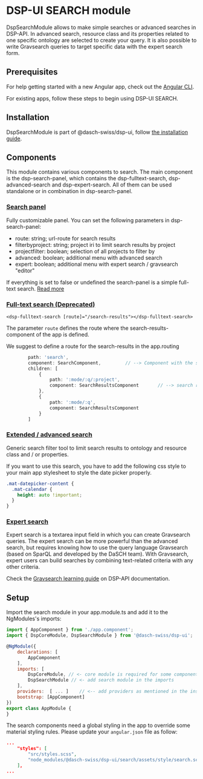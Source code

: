 # DSP-UI SEARCH module

DspSearchModule allows to make simple searches or advanced searches in DSP-API. In advanced search, resource class and its properties related to one specific ontology are selected to create your query. It is also possible to write Gravsearch queries to target specific data with the expert search form.

## Prerequisites

For help getting started with a new Angular app, check out the [Angular CLI](https://cli.angular.io/).

For existing apps, follow these steps to begin using DSP-UI SEARCH.

## Installation

DspSearchModule is part of @dasch-swiss/dsp-ui, follow [the installation guide](/how-to-use/getting-started/).

## Components

This module contains various components to search. The main component is the dsp-search-panel, which contains the dsp-fulltext-search, dsp-advanced-search and dsp-expert-search. All of them can be used standalone or in combination in dsp-search-panel.

### [Search panel](/developers/dsp-ui/documentation/search/search-panel)

Fully customizable panel. You can set the following parameters in dsp-search-panel:

- route: string; url-route for search results
- filterbyproject: string; project iri to limit search results by project
- projectfilter: boolean; selection of all projects to filter by
- advanced: boolean; additional menu with advanced search
- expert: boolean;  additional menu with expert search / gravsearch "editor"

If everything is set to false or undefined the search-panel is a simple full-text search. [Read more](modules/search/search-panel)

### [Full-text search (Deprecated)](/developers/dsp-ui/documentation/search/fulltext-search)

`<dsp-fulltext-search [route]="/search-results"></dsp-fulltext-search>`

The parameter `route` defines the route where the search-results-component of the app is defined.

We suggest to define a route for the search-results in the app.routing

```typescript
        path: 'search',
        component: SearchComponent,         // --> Component with the search panel
        children: [
            {
                path: ':mode/:q/:project',
                component: SearchResultsComponent       // --> search results, in case of paramter filterByProject and/or projectFilter
            },
            {
                path: ':mode/:q',
                component: SearchResultsComponent
            }
        ]
```

### [Extended / advanced search](/developers/dsp-ui/documentation/search/extended-search)

Generic search filter tool to limit search results to ontology and resource class and / or properties.

If you want to use this search, you have to add the following css style to your main app stylesheet to style the date picker properly.

```css
.mat-datepicker-content {
  .mat-calendar {
    height: auto !important;
  }
}
```

### [Expert search](/developers/dsp-ui/documentation/search/expert-search)

Expert search is a textarea input field in which you can create Gravsearch queries.
The expert search can be more powerful than the advanced search, but requires knowing how to use the query language Gravsearch (based on SparQL and developed by the DaSCH team). With Gravsearch, expert users can build searches by combining text-related criteria with any other criteria.

Check the [Gravsearch learning guide](https://docs.knora.org/paradox/03-apis/api-v2/query-language.html) on DSP-API documentation.

## Setup

Import the search module in your app.module.ts and add it to the NgModules's imports:

```javascript
import { AppComponent } from './app.component';
import { DspCoreModule, DspSearchModule } from '@dasch-swiss/dsp-ui';

@NgModule({
    declarations: [
        AppComponent
    ],
    imports: [
        DspCoreModule, // <- core module is required for some components and directives
        DspSearchModule // <- add search module in the imports
    ],
    providers:  [ ... ]    // <-- add providers as mentioned in the installation guide
    bootstrap: [AppComponent]
})
export class AppModule {
}
```

The search components need a global styling in the app to override some material styling rules. Please update your `angular.json` file as follow:

```json
...
    "styles": [
        "src/styles.scss",
        "node_modules/@dasch-swiss/dsp-ui/search/assets/style/search.scss" // <- add this line
    ],
...
```

<!-- ## Usage
TODO: fill in this section with an example -->
